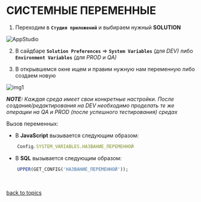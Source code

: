 # СИСТЕМНЫЕ ПЕРЕМЕННЫЕ

1. Переходим в **`Студия приложений`** и выбираем нужный **SOLUTION**

![AppStudio](https://github.com/CrappyCodeMaker/ECCENTEX-KNOWLEGE/blob/main/Content/IMG/AppStudio.png?raw=true)

2. В сайдбаре **`Solution Preferences`** => **`System Variables`** _(для DEV)_ либо **`Environment Variables`** _(для PROD и QA)_

3. В открывшемся окне ищем и правим нужную нам переменную либо создаем новую

![img1](https://github.com/CrappyCodeMaker/ECCENTEX-KNOWLEGE/blob/main/Content/7%20System%20Variables/IMG/1.png?raw=true)


**_NOTE:_** _Каждая среда имеет свои конкретные настройки. После создания/редактирования на DEV необходимо проделать те же операции на QA и PROD (после успешного тестирования) средах_

Вызов переменных:
* В **JavaScript** вызывается следующим образом:

```JavaScript
    Config.SYSTEM_VARIABLES.НАЗВАНИЕ_ПЕРЕМЕННОЙ
```

* В **SQL** вызывается следующим образом:

```SQL
    UPPER(GET_CONFIG('НАЗВАНИЕ_ПЕРЕМЕННОЙ'));
```


<br/>

[back to topics](https://github.com/CrappyCodeMaker/ECCENTEX-KNOWLEGE/blob/main/Content/0%20Topics/README.md)